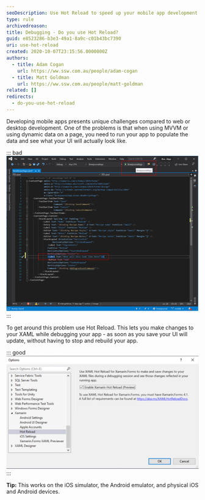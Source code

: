 ```yaml
---
seoDescription: Use Hot Reload to speed up your mobile app development by instantly updating your UI without rebuilding the entire app.
type: rule
archivedreason:
title: Debugging - Do you use Hot Reload?
guid: e8523286-b3e3-49a1-8a9c-c01b43bc7390
uri: use-hot-reload
created: 2020-10-07T23:15:56.0000000Z
authors:
  - title: Adam Cogan
    url: https://ww.ssw.com.au/people/adam-cogan
  - title: Matt Goldman
    url: https://ww.ssw.com.au/people/matt-goldman
related: []
redirects:
  - do-you-use-hot-reload
---
```


Developing mobile apps presents unique challenges compared to web or desktop development. One of the problems is that when using MVVM or using dynamic data on a page, you need to run your app to populate the data and see what your UI will actually look like.

<!--endintro-->

::: bad  
![Figure: Bad example - Rebuilding your app every time to see small UI changes](hot-reload-bad.png)  
:::

To get around this problem use Hot Reload. This lets you make changes to your XAML while debugging your app - as soon as you save your UI will update, without having to stop and rebuild your app.

::: good  
![Figure: Good example - Hot reload enable screenshot Windows](hot-reload-good.png)  
:::

**Tip:** This works on the iOS simulator, the Android emulator, and physical iOS and Android devices.
